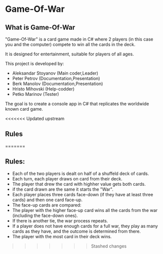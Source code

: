 # Game-Of-War
## What is Game-Of-War
"Game-Of-War" is a card game made in C# where 2 players (in this case you and the computer) compete to win all the cards in the deck. 

 It is designed for entertainment, suitable for players of all ages.

 This project is developed by:
 - Aleksandar Stoyanov (Main coder,Leader)
 - Peter Petrov (Documentation,Presentation)
 - Berk Manolov (Documentation,Presentation)
 - Hristo Mihovski (Help-codder)
 - Petko Marinov (Tester)

The goal is to create a console app in C# that replicates the worldwide known card game.

<<<<<<< Updated upstream
## Rules
=======
## Rules:

- Each of the two players is dealt on half of a shuffeld deck of cards.
- Each turn, each player draws on card from their deck.
- The player that drew the card with highher value gets both cards.
- if the card drawn are the same it starts the "War".
- Each player places three cards face-down (if they have at least three cards) and then one card face-up.
- The face-up cards are compared:
- The player with the higher face-up card wins all the cards from the war (including the face-down ones).
- If there is another tie, the war process repeats.
- If a player does not have enough cards for a full war, they play as many cards as they have, and the outcome is determined from there.
- The player with the most card in their deck wins.
>>>>>>> Stashed changes
